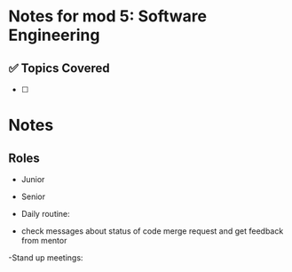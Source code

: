 # Notes for mod 5: Software Engineering

## ✅ Topics Covered
- [ ] 

#  Notes

## Roles

- Junior
- Senior

- Daily routine: 
- check messages about status of code merge request and get feedback from mentor


-Stand up meetings: 





